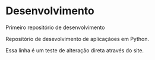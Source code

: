 # Desenvolvimento
 Primeiro repositório de desenvolvimento

Repositório de desevolvimento de aplicaçãoes em Python.

Essa linha é um teste de alteração direta através do site.
